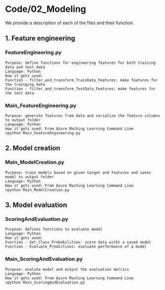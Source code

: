 # Code/02_Modeling

We provide a description of each of the files and their function. 

## 1. Feature engineering
### FeatureEngineering.py
    Purpose: define functions for engineering features for both training data and test data
    Language: Python
    How it gets used:
    Function - filter_and_transform_TrainData_Features: make features for the trainging data
    Function - filter_and_transform_TestData_Features: make features for the test data
### Main_FeatureEngineering.py
    Purpose: generate features from data and serialize the feature columns to output folder
    Language: Python
    How it gets used: From Azure Maching Learning Command Line
    >python Main_FeatureEngineering.py

## 2. Model creation
### Main_ModelCreation.py
    Purpose: train models based on given target and features and saves model to output folder
    Language: Python
    How it gets used: From Azure Maching Learning Command Line
    >python Main_ModelCreation.py

## 3. Model evaluation
### ScoringAndEvaluation.py
    Purpose: defines functions to evaluate model
    Language: Python
    How it gets used: 
    Function - Get_Class_Probabilities: score data witht a saved model
    Function - Evaluate_Predictions: evaluate performance of a model
### Main_ScoringAndEvaluation.py
    Purpose: evalute model and output the evaluation metrics
    Language: Python
    How it gets used: From Azure Maching Learning Command Line
    >python Main_ScoringAndEvaluation.py

